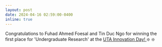 ```yaml
---
layout: post
date: 2024-04-16 02:59:00-0400
inline: true
---
```


Congratulations to Fuhad Ahmed Foesal and Tin Duc Ngo for winning the first place for 'Undergraduate Research' at the <a href="https://uta.engineering/innovationday/awards-2024.php" parent = '_blank'> UTA Innovation Day! </a> :sparkle: :sparkle:
